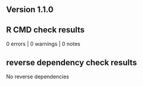 ## Version 1.1.0

## R CMD check results
0 errors | 0 warnings | 0 notes

## reverse dependency check results

No reverse dependencies
